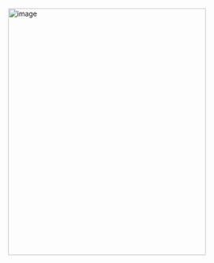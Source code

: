 

&nbsp;&nbsp;&nbsp;&nbsp;&nbsp;&nbsp;&nbsp;&nbsp;&nbsp;&nbsp;&nbsp;&nbsp;&nbsp;&nbsp;&nbsp;&nbsp;&nbsp;&nbsp;&nbsp;&nbsp;&nbsp;&nbsp;&nbsp;&nbsp;&nbsp;&nbsp;&nbsp;&nbsp;&nbsp;&nbsp;&nbsp;&nbsp;&nbsp;&nbsp;&nbsp;&nbsp;&nbsp;&nbsp;&nbsp;&nbsp;&nbsp;&nbsp;&nbsp;&nbsp;&nbsp;&nbsp;&nbsp;&nbsp;&nbsp;&nbsp;&nbsp;&nbsp;&nbsp;&nbsp;&nbsp;&nbsp;&nbsp;&nbsp;&nbsp;
&nbsp;&nbsp;&nbsp;&nbsp;&nbsp; <img width="400" height="500" alt="image" src="https://github.com/user-attachments/assets/f1a0d29b-1665-4fc8-9739-aad7bbc86b11" />
